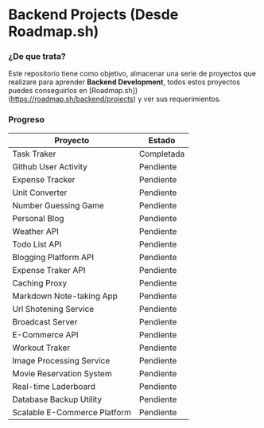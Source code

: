 # Backend Projects (Desde Roadmap.sh)

### ¿De que trata?

Este repositorio tiene como objetivo, almacenar una serie de proyectos que realizare para aprender **Backend Development**,
todos estos proyectos puedes conseguirlos en [Roadmap.sh])(https://roadmap.sh/backend/projects) y ver sus requerimientos.

### Progreso

Proyecto | Estado
--- | ---
Task Traker | Completada
Github User Activity | Pendiente
Expense Tracker | Pendiente
Unit Converter | Pendiente
Number Guessing Game | Pendiente
Personal Blog | Pendiente
Weather API | Pendiente
Todo List API | Pendiente
Blogging Platform API | Pendiente
Expense Traker API | Pendiente
Caching Proxy | Pendiente
Markdown Note-taking App | Pendiente
Url Shotening Service | Pendiente
Broadcast Server | Pendiente
E-Commerce API | Pendiente
Workout Traker | Pendiente
Image Processing Service | Pendiente
Movie Reservation System | Pendiente
Real-time Laderboard | Pendiente
Database Backup Utility | Pendiente
Scalable E-Commerce Platform | Pendiente